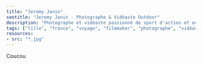 ```yaml
---
title: "Jeremy Janin"
seotitle: "Jeremy Janin - Photographe & Vidéaste Outdoor"
description: "Photographe et vidéaste passionné de sport d'action et outdoor, spécialisé dans les documentaires et basé à Lille."
tags: ["lille", "france", "voyage", "filmmaker", "photographe", "vidéaste", "outdoor", "storytelling", "photographie", "sport", "documentaire"]
resources:
- src: "*.jpg"
---
```


Coucou
